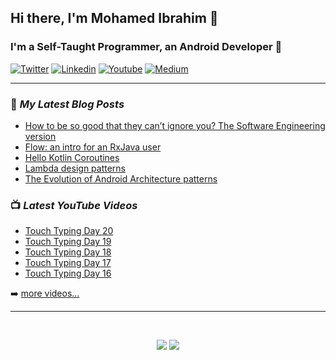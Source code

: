 ## Hi there, I'm Mohamed Ibrahim 👋

### I'm a Self-Taught Programmer, an Android Developer 🐞

[![Twitter](https://img.shields.io/badge/Twitter-1DA1F2?style=for-the-badge&logo=twitter&logoColor=white)](https://twitter.com/MohamedISoliman) [![Linkedin](https://img.shields.io/badge/LinkedIn-0077B5?style=for-the-badge&logo=linkedin&logoColor=white)](https://www.linkedin.com/in/mohamedisoliman/) [![Youtube](https://img.shields.io/badge/YouTube-FF0000?style=for-the-badge&logo=youtube&logoColor=white)](https://www.youtube.com/channel/UCGbugmMPs-ChfBcA81p2YZQ) [![Medium](https://img.shields.io/badge/Medium-12100E?style=for-the-badge&logo=medium&logoColor=white)](https://medium.com/@mohamedisoliman)

---

### 📕 *My Latest Blog Posts*
<!-- BLOG-POST-LIST:START -->
- [How to be so good that they can’t ignore you? The Software Engineering version](https://levelup.gitconnected.com/how-to-be-good-they-cant-ignore-you-the-software-engineering-version-ed80a53a0bdb?source=rss-865ef9ea000d------2)
- [Flow: an intro for an RxJava user](https://medium.com/swlh/flow-an-intro-for-an-rxjava-user-1b5b6eb21790?source=rss-865ef9ea000d------2)
- [Hello Kotlin Coroutines](https://medium.com/swlh/hello-kotlin-coroutines-4e40cb9a106c?source=rss-865ef9ea000d------2)
- [Lambda design patterns](https://medium.com/@MohamedISoliman/lambda-design-patterns-d031451fccb1?source=rss-865ef9ea000d------2)
- [The Evolution of Android Architecture patterns](https://medium.com/@MohamedISoliman/the-evolution-of-android-architecture-patterns-6ab78b81570a?source=rss-865ef9ea000d------2)
<!-- BLOG-POST-LIST:END -->

### 📺 *Latest YouTube Videos*
<!-- YOUTUBE:START -->
- [Touch Typing Day 20](https://www.youtube.com/watch?v=TELr7OSQA_8)
- [Touch Typing Day 19](https://www.youtube.com/watch?v=Rjv4Ze2fid4)
- [Touch Typing Day 18](https://www.youtube.com/watch?v=WEgZeSWbxvw)
- [Touch Typing Day 17](https://www.youtube.com/watch?v=Em_FdNE73yc)
- [Touch Typing Day 16](https://www.youtube.com/watch?v=dtarAg6CVM8)
<!-- YOUTUBE:END -->
➡️ [more videos...](https://www.youtube.com/channel/UCGbugmMPs-ChfBcA81p2YZQ)

---

<br>
    <p align = "center">
        <img src = "https://github-readme-stats.vercel.app/api?username=mohamedisoliman&show_icons=true&line_height=27">
        <img src = "https://github-readme-stats.vercel.app/api/top-langs/?username=mohamedisoliman&hide=css,html">
    </p>
</br>
